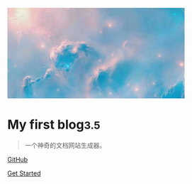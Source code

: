 <!-- _coverpage.md -->

![logo](宇宙.png)

# My first blog<small>3.5</small>

> 一个神奇的文档网站生成器。

<!-- - 简单、轻便 (压缩后 ~21kB)
- 无需生成 html 文件
- 众多主题 -->

[GitHub](https://github.com/docsifyjs/docsify/)
<!-- [Get Started](#Headline) -->
[Get Started](README)